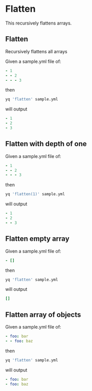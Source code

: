 # Flatten
This recursively flattens arrays.

## Flatten
Recursively flattens all arrays

Given a sample.yml file of:
```yaml
- 1
- - 2
- - - 3
```
then
```bash
yq 'flatten' sample.yml
```
will output
```yaml
- 1
- 2
- 3
```

## Flatten with depth of one
Given a sample.yml file of:
```yaml
- 1
- - 2
- - - 3
```
then
```bash
yq 'flatten(1)' sample.yml
```
will output
```yaml
- 1
- 2
- - 3
```

## Flatten empty array
Given a sample.yml file of:
```yaml
- []
```
then
```bash
yq 'flatten' sample.yml
```
will output
```yaml
[]
```

## Flatten array of objects
Given a sample.yml file of:
```yaml
- foo: bar
- - foo: baz
```
then
```bash
yq 'flatten' sample.yml
```
will output
```yaml
- foo: bar
- foo: baz
```


